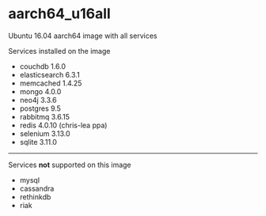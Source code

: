# aarch64_u16all
Ubuntu 16.04 aarch64 image with all services

Services installed on the image
- couchdb 1.6.0
- elasticsearch 6.3.1
- memcached 1.4.25
- mongo 4.0.0
- neo4j 3.3.6
- postgres 9.5
- rabbitmq 3.6.15
- redis 4.0.10 (chris-lea ppa)
- selenium 3.13.0
- sqlite 3.11.0


---

Services **not** supported on this image 
- mysql
- cassandra
- rethinkdb
- riak
